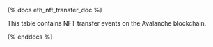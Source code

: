 {% docs eth_nft_transfer_doc %}

This table contains NFT transfer events on the Avalanche blockchain.

{% enddocs %}